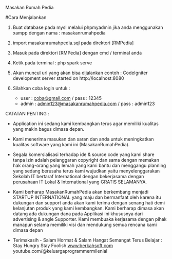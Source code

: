 Masakan Rumah Pedia

#Cara Menjalankan

1. Buat database pada mysl melalui phpmyadmin jika anda menggunakan xampp dengan nama : masakanrumahpedia
2. import masakanrumahpedia.sql pada direktori [RMPedia]
3. Masuk pada direktori [RMPedia] dengan cmd / terminal anda
4. Ketik pada terminal : php spark serve 
5. Akan muncul url yang akan bisa dijalankan contoh : 
   CodeIgniter development server started on http://localhost:8080

6. Silahkan coba login untuk :
    - user  : coba@gmail.com / pass : 12345
    - admin : admin123@masakanrumahpedia.com / pass : admin123


CATATAN PENTING :
* Application ini  sedang kami kembangkan terus agar memiliki kualitas yang makin bagus dimasa depan.

* Kami menerima masukan dan saran dan anda untuk meningkatkan kualitas software yang kami ini (MasakanRumahPedia).

* Segala komersialisasi terhadap ide & source code yang kami share tanpa izin adalah pelanggaran copyright dan
sama dengan memakan hak orang-orang yang lemah yang kami bantu dan menggangu planning yang sedang berusaha
terus kami wujudkan yaitu menyelenggarakan Sekolah IT bertaraf International dengan bekerjasama
dengan perusahaan IT Lokal & International yang GRATIS SELAMANYA.

* Kami berharap MasakanRumahPedia akan berkembang menjadi STARTUP INTERNATIONAL yang maju dan bermanfaat oleh
karena itu dukungan dan support anda  akan kami terima dengan senang hati demi kelanjutan produk yang kami kembangkan. 
Kami berharap dimasa akan datang ada  dukungan dana pada Applikasi ini khususnya dari advertising & angle Supporter.
Kami membuaka kerjasama dengan pihak manapun selama memiliki visi dan mendukung semua rencana kami dimasa depan

* Terimakasih - Salam Hormat & Salam Hangat Semangat Terus Belajar : Stay Hungry Stay Foolish
www.berkahsoft.com
youtube.com/@keluargaprogrammermilenial
